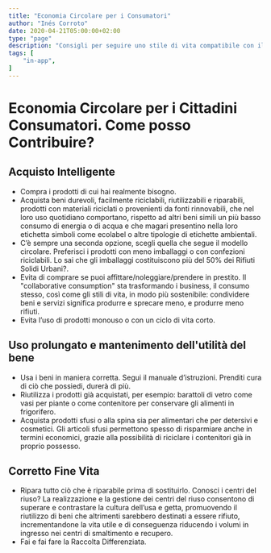 ```yaml
---
title: "Economia Circolare per i Consumatori"
author: "Inés Corroto"
date: 2020-04-21T05:00:00+02:00
type: "page"
description: "Consigli per seguire uno stile di vita compatibile con il modello di economia circolare"
tags: [
    "in-app",
]
---
```


# Economia Circolare per i Cittadini Consumatori. Come posso Contribuire?

## Acquisto Intelligente
- Compra i prodotti di cui hai realmente bisogno.
- Acquista beni durevoli, facilmente riciclabili, riutilizzabili e riparabili, prodotti con
materiali riciclati o provenienti da fonti rinnovabili, che nel loro uso quotidiano
comportano, rispetto ad altri beni simili un più basso consumo di energia o di acqua e che
magari presentino nella loro etichetta simboli come ecolabel o altre tipologie di
etichette ambientali.
- C’è sempre una seconda opzione, scegli quella che segue il modello circolare. Preferisci i
prodotti con meno imballaggi o con confezioni riciclabili. Lo sai che gli imballaggi
costituiscono più del 50% dei Rifiuti Solidi Urbani?.
- Evita di comprare se puoi affittare/noleggiare/prendere in prestito. Il "collaborative
consumption" sta trasformando i business, il consumo stesso, così come gli stili di vita, in
modo più sostenibile: condividere beni e servizi significa produrre e sprecare meno, e
produrre meno rifiuti.
- Evita l’uso di prodotti monouso o con un ciclo di vita corto.

## Uso prolungato e mantenimento dell'utilità del bene
- Usa i beni in maniera corretta. Segui il manuale d’istruzioni. Prenditi cura di ciò che
possiedi, durerà di più.
- Riutilizza i prodotti già acquistati, per esempio: barattoli di vetro come vasi per piante
o come contenitore per conservare gli alimenti in frigorifero.
- Acquista prodotti sfusi o alla spina sia per alimentari che per detersivi e cosmetici. Gli
articoli sfusi permettono spesso di risparmiare anche in termini economici, grazie alla
possibilità di riciclare i contenitori già in proprio possesso.

## Corretto Fine Vita
- Ripara tutto ciò che è riparabile prima di sostituirlo. Conosci i centri del riuso? La
realizzazione e la gestione dei centri del riuso consentono di superare e contrastare la
cultura dell’usa e getta, promuovendo il riutilizzo di beni che altrimenti sarebbero
destinati a essere rifiuto, incrementandone la vita utile e di conseguenza riducendo i
volumi in ingresso nei centri di smaltimento e recupero.
- Fai e fai fare la Raccolta Differenziata.
